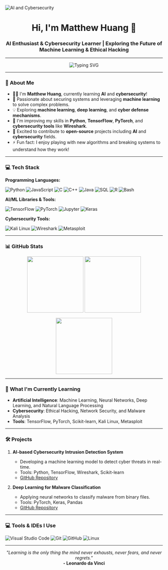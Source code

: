 <!-- Banner Image or Animated GIF -->
![AI and Cybersecurity](https://user-images.githubusercontent.com/74038190/225813708-98b745f2-7d22-48cf-9150-083f1b00d6c9.gif)

<h1 align="center">Hi, I'm Matthew Huang 👋</h1>
<h3 align="center">AI Enthusiast & Cybersecurity Learner | Exploring the Future of Machine Learning & Ethical Hacking</h3>

---

<p align="center">
  <img src="https://readme-typing-svg.demolab.com?font=Fira+Code&size=22&pause=1000&color=0078D6&center=true&width=800&height=50&lines=Welcome+to+My+GitHub+Profile!;AI+%26+Cybersecurity+Learner;Building+the+Future+with+Tech!;Always+Learning+%F0%9F%93%9A;Join+My+Journey!" 
alt="Typing SVG" />
</p>

---

### 🌟 **About Me**

- 👨‍💻 I'm **Matthew Huang**, currently learning **AI** and **cybersecurity**!
- 🔐 Passionate about securing systems and leveraging **machine learning** to solve complex problems.
- 💡 Exploring **machine learning**, **deep learning**, and **cyber defense mechanisms**.
- 🌱 I'm improving my skills in **Python**, **TensorFlow**, **PyTorch**, and **cybersecurity tools** like **Wireshark**.
- 🚀 Excited to contribute to **open-source** projects including **AI** and **cybersecurity** fields.
- ⚡ Fun fact: I enjoy playing with new algorithms and breaking systems to understand how they work!

---

### 💻 **Tech Stack**

**Programming Languages:**

![Python](https://img.shields.io/badge/Python-%233776AB.svg?style=flat-square&logo=python&logoColor=white)
![JavaScript](https://img.shields.io/badge/JavaScript-%23F7DF1E.svg?style=flat-square&logo=javascript&logoColor=black)
![C](https://img.shields.io/badge/C-%2300599C.svg?style=flat-square&logo=c&logoColor=white)
![C++](https://img.shields.io/badge/C%2B%2B-%2300599C.svg?style=flat-square&logo=c%2B%2B&logoColor=white)
![Java](https://img.shields.io/badge/Java-%23ED8B00.svg?style=flat-square&logo=java&logoColor=white)
![SQL](https://img.shields.io/badge/SQL-%23007ACC.svg?style=flat-square&logo=sql&logoColor=white)
![R](https://img.shields.io/badge/R-%23276DC3.svg?style=flat-square&logo=r&logoColor=white)
![Bash](https://img.shields.io/badge/Bash-%234EAA25.svg?style=flat-square&logo=gnubash&logoColor=white)

**AI/ML Libraries & Tools:**

![TensorFlow](https://img.shields.io/badge/TensorFlow-%23FF6F00.svg?style=flat-square&logo=tensorflow&logoColor=white)
![PyTorch](https://img.shields.io/badge/PyTorch-%23EE4C2C.svg?style=flat-square&logo=pytorch&logoColor=white)
![Jupyter](https://img.shields.io/badge/Jupyter-%23F37626.svg?style=flat-square&logo=jupyter&logoColor=white)
![Keras](https://img.shields.io/badge/Keras-%23D00000.svg?style=flat-square&logo=keras&logoColor=white)

**Cybersecurity Tools:**

![Kali Linux](https://img.shields.io/badge/Kali_Linux-%23B61818.svg?style=flat-square&logo=kalilinux&logoColor=white)
![Wireshark](https://img.shields.io/badge/Wireshark-%230167a7.svg?style=flat-square&logo=wireshark&logoColor=white)
![Metasploit](https://img.shields.io/badge/Metasploit-%23232323.svg?style=flat-square&logo=metasploit&logoColor=white)

---

### 📊 **GitHub Stats**

<p align="center">
  <img height="180em" src="https://github-readme-stats.vercel.app/api?username=matthewhuang&show_icons=true&hide_border=true&theme=tokyonight" />
  <img height="180em" src="https://github-readme-streak-stats.herokuapp.com/?user=matthewhuang&theme=tokyonight&hide_border=true" />
</p>

<p align="center">
  <img height="180em" src="https://github-readme-stats.vercel.app/api/top-langs/?username=matthewhuang&layout=compact&theme=tokyonight&hide_border=true" />
</p>

---

### 🚀 **What I'm Currently Learning**

- **Artificial Intelligence**: Machine Learning, Neural Networks, Deep Learning, and Natural Language Processing
- **Cybersecurity**: Ethical Hacking, Network Security, and Malware Analysis
- **Tools**: TensorFlow, PyTorch, Scikit-learn, Kali Linux, Metasploit

---

### 🛠️ **Projects**

1. **AI-based Cybersecurity Intrusion Detection System**
   - Developing a machine learning model to detect cyber threats in real-time.
   - Tools: Python, TensorFlow, Wireshark, Scikit-learn
   - [GitHub Repository](https://github.com/matthewhuang/project1)

2. **Deep Learning for Malware Classification**
   - Applying neural networks to classify malware from binary files.
   - Tools: PyTorch, Keras, Pandas
   - [GitHub Repository](https://github.com/matthewhuang/project2)

---

### 💻 **Tools & IDEs I Use**

![Visual Studio Code](https://img.shields.io/badge/VSCode-%23007ACC.svg?style=flat-square&logo=visual-studio-code&logoColor=white)
![Git](https://img.shields.io/badge/Git-%23F05033.svg?style=flat-square&logo=git&logoColor=white)
![GitHub](https://img.shields.io/badge/GitHub-%23181717.svg?style=flat-square&logo=github&logoColor=white)
![Linux](https://img.shields.io/badge/Linux-%23FCC624.svg?style=flat-square&logo=linux&logoColor=black)

---

<!-- Add a footer or a cool sign-off -->
<p align="center">
  <i>"Learning is the only thing the mind never exhausts, never fears, and never regrets."</i>
  <br>
  <b>- Leonardo da Vinci</b>
</p>



